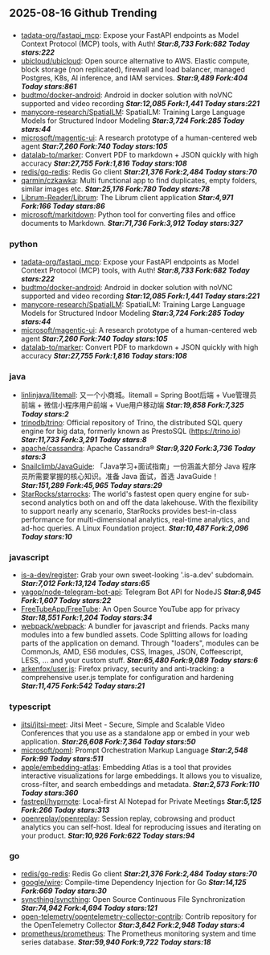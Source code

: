 ## 2025-08-16 Github Trending

### 
* [tadata-org/fastapi_mcp](https://github.com/tadata-org/fastapi_mcp): Expose your FastAPI endpoints as Model Context Protocol (MCP) tools, with Auth! ***Star:8,733 Fork:682 Today stars:222***
* [ubicloud/ubicloud](https://github.com/ubicloud/ubicloud): Open source alternative to AWS. Elastic compute, block storage (non replicated), firewall and load balancer, managed Postgres, K8s, AI inference, and IAM services. ***Star:9,489 Fork:404 Today stars:861***
* [budtmo/docker-android](https://github.com/budtmo/docker-android): Android in docker solution with noVNC supported and video recording ***Star:12,085 Fork:1,441 Today stars:221***
* [manycore-research/SpatialLM](https://github.com/manycore-research/SpatialLM): SpatialLM: Training Large Language Models for Structured Indoor Modeling ***Star:3,724 Fork:285 Today stars:44***
* [microsoft/magentic-ui](https://github.com/microsoft/magentic-ui): A research prototype of a human-centered web agent ***Star:7,260 Fork:740 Today stars:105***
* [datalab-to/marker](https://github.com/datalab-to/marker): Convert PDF to markdown + JSON quickly with high accuracy ***Star:27,755 Fork:1,816 Today stars:108***
* [redis/go-redis](https://github.com/redis/go-redis): Redis Go client ***Star:21,376 Fork:2,484 Today stars:70***
* [qarmin/czkawka](https://github.com/qarmin/czkawka): Multi functional app to find duplicates, empty folders, similar images etc. ***Star:25,176 Fork:780 Today stars:78***
* [Librum-Reader/Librum](https://github.com/Librum-Reader/Librum): The Librum client application ***Star:4,971 Fork:166 Today stars:86***
* [microsoft/markitdown](https://github.com/microsoft/markitdown): Python tool for converting files and office documents to Markdown. ***Star:71,736 Fork:3,912 Today stars:327***

### python
* [tadata-org/fastapi_mcp](https://github.com/tadata-org/fastapi_mcp): Expose your FastAPI endpoints as Model Context Protocol (MCP) tools, with Auth! ***Star:8,733 Fork:682 Today stars:222***
* [budtmo/docker-android](https://github.com/budtmo/docker-android): Android in docker solution with noVNC supported and video recording ***Star:12,085 Fork:1,441 Today stars:221***
* [manycore-research/SpatialLM](https://github.com/manycore-research/SpatialLM): SpatialLM: Training Large Language Models for Structured Indoor Modeling ***Star:3,724 Fork:285 Today stars:44***
* [microsoft/magentic-ui](https://github.com/microsoft/magentic-ui): A research prototype of a human-centered web agent ***Star:7,260 Fork:740 Today stars:105***
* [datalab-to/marker](https://github.com/datalab-to/marker): Convert PDF to markdown + JSON quickly with high accuracy ***Star:27,755 Fork:1,816 Today stars:108***

### java
* [linlinjava/litemall](https://github.com/linlinjava/litemall): 又一个小商城。litemall = Spring Boot后端 + Vue管理员前端 + 微信小程序用户前端 + Vue用户移动端 ***Star:19,858 Fork:7,325 Today stars:2***
* [trinodb/trino](https://github.com/trinodb/trino): Official repository of Trino, the distributed SQL query engine for big data, formerly known as PrestoSQL (https://trino.io) ***Star:11,733 Fork:3,291 Today stars:8***
* [apache/cassandra](https://github.com/apache/cassandra): Apache Cassandra® ***Star:9,320 Fork:3,736 Today stars:3***
* [Snailclimb/JavaGuide](https://github.com/Snailclimb/JavaGuide): 「Java学习+面试指南」一份涵盖大部分 Java 程序员所需要掌握的核心知识。准备 Java 面试，首选 JavaGuide！ ***Star:151,289 Fork:45,965 Today stars:29***
* [StarRocks/starrocks](https://github.com/StarRocks/starrocks): The world's fastest open query engine for sub-second analytics both on and off the data lakehouse. With the flexibility to support nearly any scenario, StarRocks provides best-in-class performance for multi-dimensional analytics, real-time analytics, and ad-hoc queries. A Linux Foundation project. ***Star:10,487 Fork:2,096 Today stars:10***

### javascript
* [is-a-dev/register](https://github.com/is-a-dev/register): Grab your own sweet-looking '.is-a.dev' subdomain. ***Star:7,012 Fork:13,124 Today stars:65***
* [yagop/node-telegram-bot-api](https://github.com/yagop/node-telegram-bot-api): Telegram Bot API for NodeJS ***Star:8,945 Fork:1,607 Today stars:22***
* [FreeTubeApp/FreeTube](https://github.com/FreeTubeApp/FreeTube): An Open Source YouTube app for privacy ***Star:18,551 Fork:1,204 Today stars:34***
* [webpack/webpack](https://github.com/webpack/webpack): A bundler for javascript and friends. Packs many modules into a few bundled assets. Code Splitting allows for loading parts of the application on demand. Through "loaders", modules can be CommonJs, AMD, ES6 modules, CSS, Images, JSON, Coffeescript, LESS, ... and your custom stuff. ***Star:65,480 Fork:9,089 Today stars:6***
* [arkenfox/user.js](https://github.com/arkenfox/user.js): Firefox privacy, security and anti-tracking: a comprehensive user.js template for configuration and hardening ***Star:11,475 Fork:542 Today stars:21***

### typescript
* [jitsi/jitsi-meet](https://github.com/jitsi/jitsi-meet): Jitsi Meet - Secure, Simple and Scalable Video Conferences that you use as a standalone app or embed in your web application. ***Star:26,608 Fork:7,364 Today stars:50***
* [microsoft/poml](https://github.com/microsoft/poml): Prompt Orchestration Markup Language ***Star:2,548 Fork:99 Today stars:511***
* [apple/embedding-atlas](https://github.com/apple/embedding-atlas): Embedding Atlas is a tool that provides interactive visualizations for large embeddings. It allows you to visualize, cross-filter, and search embeddings and metadata. ***Star:2,573 Fork:110 Today stars:360***
* [fastrepl/hyprnote](https://github.com/fastrepl/hyprnote): Local-first AI Notepad for Private Meetings ***Star:5,125 Fork:266 Today stars:313***
* [openreplay/openreplay](https://github.com/openreplay/openreplay): Session replay, cobrowsing and product analytics you can self-host. Ideal for reproducing issues and iterating on your product. ***Star:10,926 Fork:622 Today stars:94***

### go
* [redis/go-redis](https://github.com/redis/go-redis): Redis Go client ***Star:21,376 Fork:2,484 Today stars:70***
* [google/wire](https://github.com/google/wire): Compile-time Dependency Injection for Go ***Star:14,125 Fork:669 Today stars:30***
* [syncthing/syncthing](https://github.com/syncthing/syncthing): Open Source Continuous File Synchronization ***Star:74,942 Fork:4,694 Today stars:121***
* [open-telemetry/opentelemetry-collector-contrib](https://github.com/open-telemetry/opentelemetry-collector-contrib): Contrib repository for the OpenTelemetry Collector ***Star:3,842 Fork:2,948 Today stars:4***
* [prometheus/prometheus](https://github.com/prometheus/prometheus): The Prometheus monitoring system and time series database. ***Star:59,940 Fork:9,722 Today stars:18***

